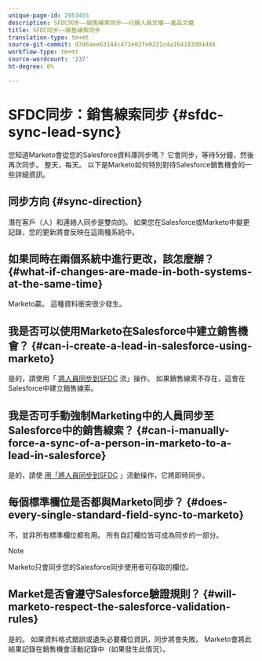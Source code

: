 ```yaml
---
unique-page-id: 2953455
description: SFDC同步——銷售線索同步——行銷人員文檔——產品文檔
title: SFDC同步——銷售線索同步
translation-type: tm+mt
source-git-commit: d7d6aee63144c472e02fe0221c4a164183d04dd4
workflow-type: tm+mt
source-wordcount: '237'
ht-degree: 0%

---
```



# SFDC同步：銷售線索同步 {#sfdc-sync-lead-sync}

您知道Marketo會從您的Salesforce資料庫同步嗎？ 它會同步，等待5分鐘，然後再次同步。 整天，每天。 以下是Marketo如何特別對待Salesforce銷售機會的一些詳細資訊。

## 同步方向 {#sync-direction}

潛在客戶（人）和連絡人同步是雙向的。 如果您在Salesforce或Marketo中變更記錄，您的更新將會反映在這兩種系統中。

## 如果同時在兩個系統中進行更改，該怎麼辦？ {#what-if-changes-are-made-in-both-systems-at-the-same-time}

Marketo贏。 這種資料衝突很少發生。

## 我是否可以使用Marketo在Salesforce中建立銷售機會？ {#can-i-create-a-lead-in-salesforce-using-marketo}

是的，請使用「 [將人員同步到SFDC](../../../../product-docs/core-marketo-concepts/smart-campaigns/salesforce-flow-actions/sync-person-to-sfdc.md) 流」操作。 如果銷售線索不存在，這會在Salesforce中建立銷售線索。

## 我是否可手動強制Marketing中的人員同步至Salesforce中的銷售線索？ {#can-i-manually-force-a-sync-of-a-person-in-marketo-to-a-lead-in-salesforce}

是的，請使 [用「將人員同步到SFDC](../../../../product-docs/core-marketo-concepts/smart-campaigns/salesforce-flow-actions/sync-person-to-sfdc.md) 」流動操作，它將即時同步。

## 每個標準欄位是否都與Marketo同步？ {#does-every-single-standard-field-sync-to-marketo}

不，並非所有標準欄位都有用。 所有自訂欄位皆可成為同步的一部分。

>[!NOTE]
>
>Marketo只會同步您的Salesforce同步使用者可存取的欄位。

## Market是否會遵守Salesforce驗證規則？ {#will-marketo-respect-the-salesforce-validation-rules}

是的。 如果資料格式錯誤或遺失必要欄位資訊，同步將會失敗。 Marketo會將此結果記錄在銷售機會活動記錄中（如果發生此情況）。
